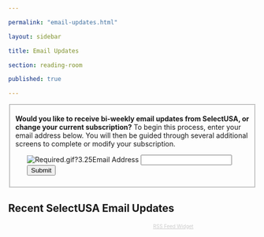 ```yaml
---

permalink: "email-updates.html"

layout: sidebar

title: Email Updates

section: reading-room

published: true

---
```


<form accept-charset="UTF-8" action="https://public.govdelivery.com/accounts/USITATRADE/subscribers/qualify" method="post"><input name="utf8" type="hidden" value="✓" /><input name="authenticity_token" type="hidden" value="XfpJ7XUO14X47poLC7Pxh+rmQeTCzazxMIg8+zgs6Sw=" />
<input id="topic_id" name="topic_id" type="hidden" value="USITATRADE_22" />
<fieldset class="emailblast">
<div>
<p><B>Would you like to receive bi-weekly email updates from SelectUSA, or change your current subscription?</b> To begin this process, enter your email address below. You will then be guided through several additional screens to complete or modify your subscription.</p>
</div>
<ol class='form'>
<li class='email_fields' style='display: block'>
<label for="email"><img alt="Required.gif?3.25" class="required" src="https://public.govdelivery.com/images/required.gif?3.25.2-b369d82-E2" />Email Address</label>
<input class="long" id="email" name="email" type="text" />  <input class="form_button" name="commit" type="submit" value="Submit" />

</li>
</ol>
</fieldset>
</form>

## Recent SelectUSA Email Updates

<!-- start feedwind code --><script type="text/javascript">document.write('\x3Cscript type="text/javascript" src="' + ('https:' == document.location.protocol ? 'https://' : 'http://') + 'feed.mikle.com/js/rssmikle.js">\x3C/script>');</script><script type="text/javascript">(function() {var params = {rssmikle_url: "https://public.govdelivery.com/topics/USITATRADE_22/feed.rss",rssmikle_frame_width: "660",rssmikle_frame_height: "400",frame_height_by_article: "5",rssmikle_target: "_blank",rssmikle_font: "Arial, Helvetica, sans-serif",rssmikle_font_size: "14",rssmikle_border: "off",responsive: "on",rssmikle_css_url: "",text_align: "left",text_align2: "left",corner: "off",scrollbar: "off",autoscroll: "off",scrolldirection: "up",scrollstep: "3",mcspeed: "20",sort: "New",rssmikle_title: "off",rssmikle_title_sentence: "",rssmikle_title_link: "",rssmikle_title_bgcolor: "#0066FF",rssmikle_title_color: "#FFFFFF",rssmikle_title_bgimage: "",rssmikle_item_bgcolor: "#FFFFFF",rssmikle_item_bgimage: "",rssmikle_item_title_length: "150",rssmikle_item_title_color: "#0028D7",rssmikle_item_border_bottom: "on",rssmikle_item_description: "on",item_link: "off",rssmikle_item_description_length: "300",rssmikle_item_description_color: "#4A4A4A",rssmikle_item_date: "gl1",rssmikle_timezone: "Etc/GMT",datetime_format: "%b %e, %Y %l:%M:%S %p",item_description_style: "text+tn",item_thumbnail: "full",item_thumbnail_selection: "auto",article_num: "5",rssmikle_item_podcast: "off",keyword_inc: "",keyword_exc: ""};feedwind_show_widget_iframe(params);})();</script><div style="font-size:10px; text-align:center; width:670px;"><a href="http://feed.mikle.com/" target="_blank" style="color:#CCCCCC;">RSS Feed Widget</a><!--Please display the above link in your web page according to Terms of Service.--></div><!-- end feedwind code -->

